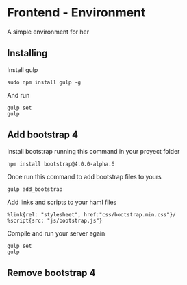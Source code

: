 # Frontend - Environment
A simple environment for her

## Installing 
Install gulp 
```
sudo npm install gulp -g
```
And run
```
gulp set
gulp
```

## Add bootstrap 4

Install bootstrap running this command in your proyect folder
```
npm install bootstrap@4.0.0-alpha.6
```


Once run this command to add bootstrap files to yours
```
gulp add_bootstrap
```


Add links and scripts to your haml files
```haml
%link{rel: "stylesheet", href:"css/bootstrap.min.css"}/
%script{src: "js/bootstrap.js"}
```

Compile and run your server again
```
gulp set
gulp
```

## Remove bootstrap 4

